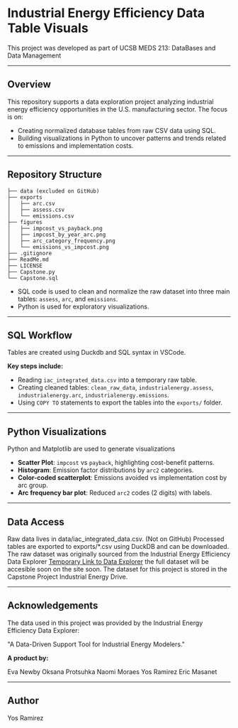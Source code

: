 # Industrial Energy Efficiency Data Table Visuals

This project was developed as part of UCSB MEDS 213: DataBases and Data Management

---

## Overview

This repository supports a data exploration project analyzing industrial energy efficiency opportunities in the U.S. manufacturing sector. The focus is on:
- Creating normalized database tables from raw CSV data using SQL.
- Building visualizations in Python to uncover patterns and trends related to emissions and implementation costs.

---

## Repository Structure

```
├── data (excluded on GitHub)
├── exports
│   ├── arc.csv
│   ├── assess.csv
│   └── emissions.csv
├── figures
│   ├── impcost_vs_payback.png
│   ├── impcost_by_year_arc.png
│   ├── arc_category_frequency.png
│   └── emissions_vs_impcost.png
├── .gitignore
├── ReadMe.md
├── LICENSE
├── Capstone.py
└── Capstone.sql
```


- SQL code is used to clean and normalize the raw dataset into three main tables: `assess`, `arc`, and `emissions`.
- Python is used for exploratory visualizations.

---

## SQL Workflow

Tables are created using Duckdb and SQL syntax in VSCode. 

**Key steps include:**
- Reading `iac_integrated_data.csv` into a temporary raw table.
- Creating cleaned tables: `clean_raw_data`, `industrialenergy.assess`, `industrialenergy.arc`, `industrialenergy.emissions`.
- Using `COPY TO` statements to export the tables into the `exports/` folder.

---

## Python Visualizations

Python and Matplotlib are used to generate visualizations

- **Scatter Plot**: `impcost` vs `payback`, highlighting cost-benefit patterns.
- **Histogram**: Emission factor distributions by `arc2` categories.
- **Color-coded scatterplot**: Emissions avoided vs implementation cost by arc group.
- **Arc frequency bar plot**: Reduced `arc2` codes (2 digits) with labels.

---

## Data Access

Raw data lives in data/iac_integrated_data.csv. (Not on GitHub)
Processed tables are exported to exports/*.csv using DuckDB and can be downloaded.
The raw dataset was originally sourced from the Industrial Energy Efficiency Data Explorer [Temporary Link to Data Explorer](http://128.111.110.37:3009/dashboard) the full dataset will be accesible soon on the site soon. The dataset for this project is stored in the Capstone Project Industrial Energy Drive. 

---

## Acknowledgements

The data used in this project was provided by the Industrial Energy Efficiency Data Explorer:

"A Data-Driven Support Tool for Industrial Energy Modelers."

**A product by:**

Eva Newby
Oksana Protsuhka
Naomi Moraes
Yos Ramirez
Eric Masanet

---

## Author

Yos Ramirez


 
